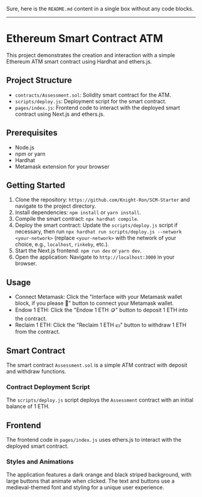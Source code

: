 Sure, here is the `README.md` content in a single box without any code blocks.

---

# Ethereum Smart Contract ATM

This project demonstrates the creation and interaction with a simple Ethereum ATM smart contract using Hardhat and ethers.js.

## Project Structure

- `contracts/Assessment.sol`: Solidity smart contract for the ATM.
- `scripts/deploy.js`: Deployment script for the smart contract.
- `pages/index.js`: Frontend code to interact with the deployed smart contract using Next.js and ethers.js.

## Prerequisites

- Node.js
- npm or yarn
- Hardhat
- Metamask extension for your browser

## Getting Started

1. Clone the repository: `https://github.com/Knight-Ron/SCM-Starter` and navigate to the project directory.
2. Install dependencies: `npm install` or `yarn install`.
3. Compile the smart contract: `npx hardhat compile`.
4. Deploy the smart contract: Update the `scripts/deploy.js` script if necessary, then run `npx hardhat run scripts/deploy.js --network <your-network>` (replace `<your-network>` with the network of your choice, e.g., `localhost`, `rinkeby`, etc.).
5. Start the Next.js frontend: `npm run dev` or `yarn dev`.
6. Open the application: Navigate to `http://localhost:3000` in your browser.

## Usage

- Connect Metamask: Click the "Interface with your Metamask wallet block, if you please 🦊" button to connect your Metamask wallet.
- Endow 1 ETH: Click the "Endow 1 ETH 🪙" button to deposit 1 ETH into the contract.
- Reclaim 1 ETH: Click the "Reclaim 1 ETH 💵" button to withdraw 1 ETH from the contract.

## Smart Contract

The smart contract `Assessment.sol` is a simple ATM contract with deposit and withdraw functions.

### Contract Deployment Script

The `scripts/deploy.js` script deploys the `Assessment` contract with an initial balance of 1 ETH.

## Frontend

The frontend code in `pages/index.js` uses ethers.js to interact with the deployed smart contract.

### Styles and Animations

The application features a dark orange and black striped background, with large buttons that animate when clicked. The text and buttons use a medieval-themed font and styling for a unique user experience.

